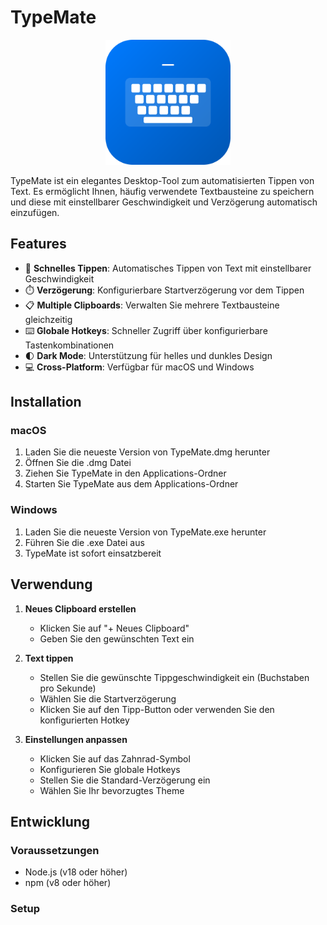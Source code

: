# TypeMate

<p align="center">
  <img src="build/icon.svg" width="200" alt="TypeMate Logo">
</p>

TypeMate ist ein elegantes Desktop-Tool zum automatisierten Tippen von Text. Es ermöglicht Ihnen, häufig verwendete Textbausteine zu speichern und diese mit einstellbarer Geschwindigkeit und Verzögerung automatisch einzufügen.

## Features

- 🚀 **Schnelles Tippen**: Automatisches Tippen von Text mit einstellbarer Geschwindigkeit
- ⏱️ **Verzögerung**: Konfigurierbare Startverzögerung vor dem Tippen
- 📋 **Multiple Clipboards**: Verwalten Sie mehrere Textbausteine gleichzeitig
- ⌨️ **Globale Hotkeys**: Schneller Zugriff über konfigurierbare Tastenkombinationen
- 🌓 **Dark Mode**: Unterstützung für helles und dunkles Design
- 💻 **Cross-Platform**: Verfügbar für macOS und Windows

## Installation

### macOS
1. Laden Sie die neueste Version von TypeMate.dmg herunter
2. Öffnen Sie die .dmg Datei
3. Ziehen Sie TypeMate in den Applications-Ordner
4. Starten Sie TypeMate aus dem Applications-Ordner

### Windows
1. Laden Sie die neueste Version von TypeMate.exe herunter
2. Führen Sie die .exe Datei aus
3. TypeMate ist sofort einsatzbereit

## Verwendung

1. **Neues Clipboard erstellen**
   - Klicken Sie auf "+ Neues Clipboard"
   - Geben Sie den gewünschten Text ein

2. **Text tippen**
   - Stellen Sie die gewünschte Tippgeschwindigkeit ein (Buchstaben pro Sekunde)
   - Wählen Sie die Startverzögerung
   - Klicken Sie auf den Tipp-Button oder verwenden Sie den konfigurierten Hotkey

3. **Einstellungen anpassen**
   - Klicken Sie auf das Zahnrad-Symbol
   - Konfigurieren Sie globale Hotkeys
   - Stellen Sie die Standard-Verzögerung ein
   - Wählen Sie Ihr bevorzugtes Theme

## Entwicklung

### Voraussetzungen
- Node.js (v18 oder höher)
- npm (v8 oder höher)

### Setup